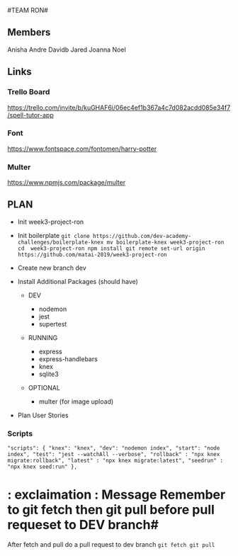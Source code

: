 #TEAM RON#
## Members ##
Anisha
Andre
Davidb
Jared
Joanna
Noel

## Links ##

### Trello Board ###
https://trello.com/invite/b/kuGHAF6i/06ec4ef1b367a4c7d082acdd085e34f7/spell-tutor-app

### Font ###
https://www.fontspace.com/fontomen/harry-potter

### Multer ###
https://www.npmjs.com/package/multer

## PLAN ##

* Init week3-project-ron
* Init boilerplate
`
git clone https://github.com/dev-academy-challenges/boilerplate-knex
mv boilerplate-knex week3-project-ron
cd  week3-project-ron
npm install
git remote set-url origin https://github.com/matai-2019/week3-project-ron
`
* Create new branch dev
* Install Additional Packages (should have)
    * DEV
        * nodemon
        * jest
        * supertest

    * RUNNING
        * express
        * express-handlebars
        * knex
        * sqlite3
    
    * OPTIONAL
        * multer (for image upload) 

* Plan User Stories


### Scripts ###
`
"scripts": {
    "knex": "knex",
    "dev": "nodemon index",
    "start": "node index",
    "test": "jest --watchAll --verbose",
    "rollback" : "npx knex migrate:rollback",
    "latest" : "npx knex migrate:latest",
    "seedrun" : "npx knex seed:run"
  },
`
# : exclaimation : Message Remember to git fetch then git pull before pull requeset to DEV branch#
After fetch and pull do a pull request to dev branch
`
git fetch
git pull
`
